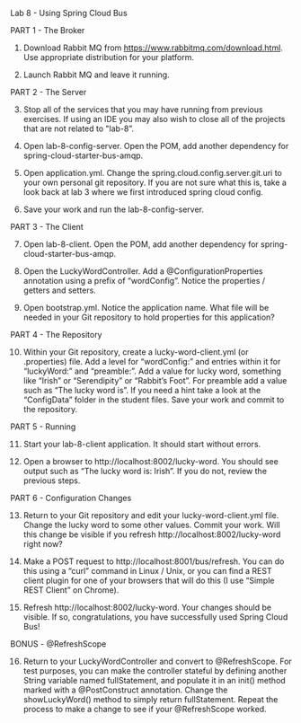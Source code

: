

Lab 8 - Using Spring Cloud Bus

PART 1 - The Broker

1.  Download Rabbit MQ from https://www.rabbitmq.com/download.html.  Use appropriate distribution for your platform.  

2.  Launch Rabbit MQ and leave it running.

PART 2 - The Server

3.  Stop all of the services that you may have running from previous exercises.  If using an IDE you may also wish to close all of the projects that are not related to "lab-8”.

4.  Open lab-8-config-server.  Open the POM, add another dependency for spring-cloud-starter-bus-amqp.

5.  Open application.yml.  Change the spring.cloud.config.server.git.uri to your own personal git repository.  If you are not sure what this is, take a look back at lab 3 where we first introduced spring cloud config.

6.  Save your work and run the lab-8-config-server.

PART 3 - The Client

7.  Open lab-8-client.  Open the POM, add another dependency for spring-cloud-starter-bus-amqp.

8.  Open the LuckyWordController.  Add a @ConfigurationProperties annotation using a prefix of “wordConfig”.  Notice the properties / getters and setters.

9.  Open bootstrap.yml.  Notice the application name.  What file will be needed in your Git repository to hold properties for this application?

PART 4 - The Repository

10.  Within your Git repository, create a lucky-word-client.yml (or .properties) file.  Add a level for “wordConfig:” and entries within it for “luckyWord:” and “preamble:”.  Add a value for lucky word, something like “Irish” or “Serendipity” or “Rabbit’s Foot”.  For preamble add a value such as “The lucky word is”.  If you need a hint take a look at the “ConfigData” folder in the student files.  Save your work and commit to the repository.

PART 5 - Running

11.  Start your lab-8-client application.  It should start without errors.

12.  Open a browser to http://localhost:8002/lucky-word.  You should see output such as “The lucky word is: Irish”.  If you do not, review the previous steps.

PART 6 - Configuration Changes

13.  Return to your Git repository and edit your lucky-word-client.yml file.  Change the lucky word to some other values.  Commit your work.  Will this change be visible if you refresh http://localhost:8002/lucky-word right now?

14.  Make a POST request to http://localhost:8001/bus/refresh.  You can do this using a “curl” command in Linux / Unix, or you can find a REST client plugin for one of your browsers that will do this (I use “Simple REST Client” on Chrome).

15.  Refresh http://localhost:8002/lucky-word.  Your changes should be visible.  If so, congratulations, you have successfully used Spring Cloud Bus!

BONUS - @RefreshScope

16.  Return to your LuckyWordController and convert to @RefreshScope.  For test purposes, you can make the controller stateful by defining another String variable named fullStatement, and populate it in an init() method marked with a @PostConstruct annotation.  Change the showLuckyWord() method to simply return fullStatement.  Repeat the process to make a change to see if your @RefreshScope worked.


